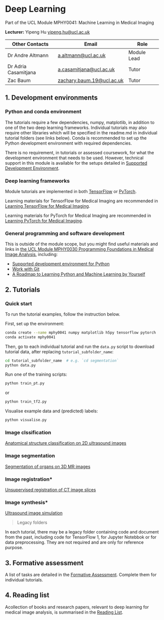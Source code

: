 # Deep Learning
Part of the UCL Module MPHY0041: Machine Learning in Medical Imaging

**Lecturer:** Yipeng Hu <yipeng.hu@ucl.ac.uk>

|**Other Contacts**   | Email                       | Role        |
|---------------------|-----------------------------|-------------|
|Dr Andre Altmann     | <a.altmann@ucl.ac.uk>       | Module Lead |
|Dr Adria Casamitjana | <a.casamitjana@ucl.ac.uk>   | Tutor       |
|Zac Baum             | <zachary.baum.19@ucl.ac.uk> | Tutor       |


## 1. Development environments

### Python and conda environment
The tutorials require a few dependencies, numpy, matplotlib, in addition to one of the two deep learning frameworks. Individual tutorials may also require other libraries which will be specified in the readme.md in individual tutorial folders (see links below). Conda is recommended to set up the Python development environment with required dependencies. 

There is no requirement, in tutorials or assessed coursework, for what the development environment that needs to be used. However, technical support in this module is available for the setups detailed in [Supported Development Environment](docs/env.md). 

### Deep learning frameworks
Module tutorials are implemented in both [TensorFlow](https://www.tensorflow.org/) or [PyTorch](https://pytorch.org/). 

Learning materials for TensorFlow for Medical Imaging are recommended in [Learning TensorFlow for Medical Imaging](docs/tensorflow.md).

Learning materials for PyTorch for Medical Imaging are recommended in [Learning PyTorch for Medical Imaging](docs/pytorch.md).

### General programming and software development
This is outside of the module scope, but you might find useful materials and links in [the UCL Module MPHY0030 Programming Foundations in Medical Image Analysis](https://weisslab.cs.ucl.ac.uk/WEISSTeaching/mphy0030), including: 
- [Supported development environment for Python](https://weisslab.cs.ucl.ac.uk/WEISSTeaching/mphy0030/-/blob/master/docs/dev_env_python.md)
- [Work with Git](https://weisslab.cs.ucl.ac.uk/WEISSTeaching/mphy0030/-/blob/master/docs/dev_env_git.md)
- [A Roadmap to Learning Python and Machine Learning by Yourself](https://weisslab.cs.ucl.ac.uk/WEISSTeaching/mphy0030/-/blob/master/docs/diy_python_ml.md)


## 2. Tutorials
### Quick start
To run the tutorial examples, follow the instruction below.

First, set up the environment:
``` bash
conda create --name mphy0041 numpy matplotlib h5py tensorflow pytorch
conda activate mphy0041
```

Then, go to each individual tutorial and run the `data.py` script to download tutorial data, after replacing `tutorial_subfolder_name`:
``` bash
cd tutorial_subfolder_name  # e.g. `cd segmentation`
python data.py
```

Run one of the training scripts:
``` bash
python train_pt.py
```
or 
``` bash
python train_tf2.py
```

Visualise example data and (predicted) labels:
``` bash
python visualise.py
```

### Image clssification
[Anatomical structure classification on 2D ultrasound images](tutorials/classification)

### Image segmentation
[Segmentation of organs on 3D MR images](tutorials/segmentation)

### Image registration*
[Unsupervised registration of CT image slices](tutorials/registration)

### Image synthesis*
[Ultrasound image simulation](tutorials/synthesis)

>Legacy folders

In each tutorial, there may be a legacy folder containing code and document from the past, including code for TensorFlow 1, for Jupyter Notebbok or for data preprocessing. They are not required and are only for reference purpose.

## 3. Formative assessment
A list of tasks are detailed in the [Formative Assessment](docs/formative.md). Complete them for individual tutorials.

## 4. Reading list
Acollection of books and research papers, relevant to deep learning for medical image analysis, is summarised in the [Reading List](docs/reading.md).